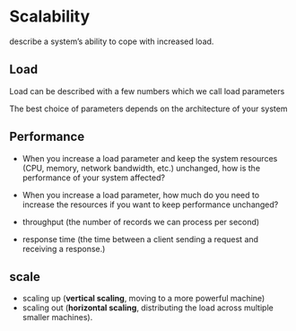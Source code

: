 
# Scalability

describe a system’s ability to cope with increased load.

## Load

Load can be described with a few numbers which we call load parameters

The best choice of parameters depends on the architecture of your system

## Performance

- When you increase a load parameter and keep the system resources (CPU, memory, network bandwidth, etc.) unchanged, how is the performance of your system affected?
- When you increase a load parameter, how much do you need to increase the resources if you want to keep performance unchanged?

- throughput (the number of records we can process per second)
- response time (the time between a client sending a request and receiving a response.)

## scale

- scaling up (**vertical scaling**, moving to a more powerful machine) 
- scaling out (**horizontal scaling**, distributing the load across multiple smaller machines).